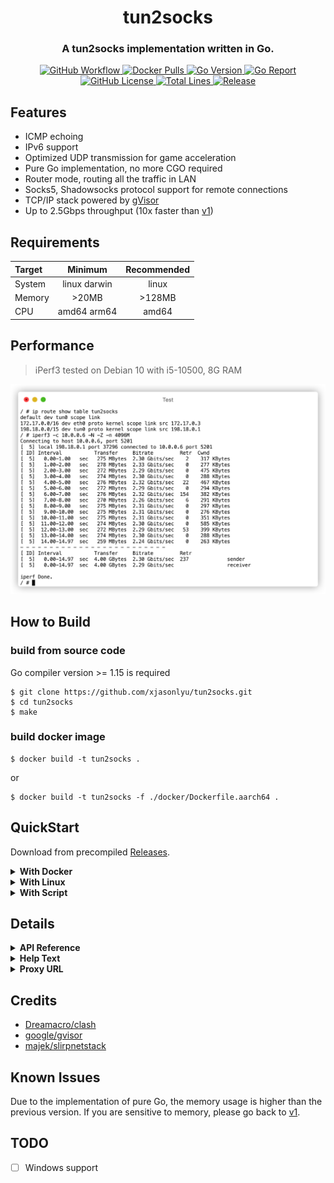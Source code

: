 <h1 align="center">tun2socks</h1>
<h3 align="center">A tun2socks implementation written in Go.</h3>

<p align="center">
  <a href="https://github.com/xjasonlyu/tun2socks/actions">
    <img src="https://img.shields.io/github/workflow/status/xjasonlyu/tun2socks/Go/master?style=flat-square" alt="GitHub Workflow">
  </a>
  <a href="https://hub.docker.com/r/xjasonlyu/tun2socks">
    <img src="https://img.shields.io/docker/pulls/xjasonlyu/tun2socks?style=flat-square" alt="Docker Pulls">
  </a>
  <a href="https://img.shields.io/github/go-mod/go-version/xjasonlyu/tun2socks">
    <img src="https://img.shields.io/github/go-mod/go-version/xjasonlyu/tun2socks?style=flat-square" alt="Go Version">
  </a>
  <a href="https://goreportcard.com/badge/github.com/xjasonlyu/tun2socks">
    <img src="https://goreportcard.com/badge/github.com/xjasonlyu/tun2socks?style=flat-square" alt="Go Report">
  </a>
  <a href="https://github.com/xjasonlyu/tun2socks/blob/master/LICENSE">
    <img src="https://img.shields.io/github/license/xjasonlyu/tun2socks?style=flat-square" alt="GitHub License">
  </a>
  <a href="https://img.shields.io/tokei/lines/github/xjasonlyu/tun2socks">
    <img src="https://img.shields.io/tokei/lines/github/xjasonlyu/tun2socks?style=flat-square" alt="Total Lines">
  </a>
  <a href="https://github.com/xjasonlyu/tun2socks/releases">
    <img src="https://img.shields.io/github/v/release/xjasonlyu/tun2socks?include_prereleases&style=flat-square" alt="Release">
  </a>
</p>

## Features

- ICMP echoing
- IPv6 support
- Optimized UDP transmission for game acceleration
- Pure Go implementation, no more CGO required
- Router mode, routing all the traffic in LAN
- Socks5, Shadowsocks protocol support for remote connections
- TCP/IP stack powered by [gVisor](https://github.com/google/gvisor)
- Up to 2.5Gbps throughput (10x faster than [v1](https://github.com/xjasonlyu/tun2socks/tree/v1))

## Requirements

| Target | Minimum | Recommended |
| :----- | :-----: | :---------: |
| System | linux darwin | linux |
| Memory | >20MB | >128MB |
| CPU | amd64 arm64 | amd64 |

## Performance

> iPerf3 tested on Debian 10 with i5-10500, 8G RAM

![iPerf3 Test](assets/iperf3.png)

## How to Build

### build from source code

Go compiler version >= 1.15 is required

```text
$ git clone https://github.com/xjasonlyu/tun2socks.git
$ cd tun2socks
$ make
```

### build docker image

```text
$ docker build -t tun2socks .
```

or

```text
$ docker build -t tun2socks -f ./docker/Dockerfile.aarch64 .
```

## QuickStart

Download from precompiled [Releases](https://github.com/xjasonlyu/tun2socks/releases).

<details>
  <summary><b>With Docker</b></summary>

> Since Go 1.12, the runtime now uses MADV_FREE to release unused memory on **linux**. This is more efficient but may result in higher reported RSS. The kernel will reclaim the unused data when it is needed. To revert to the Go 1.11 behavior (MADV_DONTNEED), set the environment variable GODEBUG=madvdontneed=1.

### create docker network (macvlan mode)

```shell script
docker network create -d macvlan \
  --subnet=172.20.1.0/25 \
  --gateway=172.20.1.1 \
  -o parent=eth0 \
  switch
```

### pull `tun2socks` docker image

```shell script
docker pull xjasonlyu/tun2socks:latest
```

### run as gateway

> DNS configuration is required.

```shell script
docker run -d \
  --network switch \
  --name tun2socks \
  --ip 172.20.1.2 \
  --privileged \
  --restart always \
  --sysctl net.ipv4.ip_forward=1 \
  -e PROXY=socks5://server:port \
  -e KEY=VALUE... \
  xjasonlyu/tun2socks:latest
```

### use docker-compose (recommended)

```yaml
version: '2.4'

services:
  tun2socks:
    image: xjasonlyu/tun2socks:latest
    cap_add:
      - NET_ADMIN
    devices:
        - '/dev/net/tun:/dev/net/tun'
    environment:
      # - GODEBUG=madvdontneed=1
      - PROXY=socks5://server:port
      - LOGLEVEL=INFO
      - API=api://:8080
      - DNS=dns://:53
      - HOSTS=localhost=127.0.0.1,router.local=172.20.1.1
      - EXCLUDED=1.1.1.1,1.0.0.1
      - EXTRACMD=
    networks:
      switch:
        ipv4_address: 172.20.1.2
    restart: always
    container_name: tun2socks

networks:
  switch:
    name: switch
    ipam:
      driver: default
      config:
        - subnet: '172.20.1.0/25'
          gateway: 172.20.1.1
    driver: macvlan
    driver_opts:
      parent: eth0
```
</details>

<details>
  <summary><b>With Linux</b></summary>

### create tun

```shell script
ip tuntap add mode tun dev tun0
ip addr add 198.18.0.1/15 dev tun0
ip link set dev tun0 up
```

### config policy routing

```shell script
echo "100 tun2socks" >> /etc/iproute2/rt_tables

ip route add default via 198.18.0.1 dev tun0 table tun2socks
ip route add 172.17.0.0/16 dev eth0 src 172.17.0.3 table tun2socks
ip route add 198.18.0.0/15 dev tun0 src 198.18.0.1 table tun2socks

ip rule add from 172.20.0.3 to 198.18.0.0/15 priority 1000 prohibit
ip rule add from 172.20.0.3 priority 2000 table main
ip rule add from all priority 3000 table tun2socks
```

### run

> bind to a specific interface to prevent traffic looping.

```shell script
./tun2socks --loglevel info --device tun://tun0 --proxy socks5://server:port --interface eth0
```
</details>

<details>
  <summary><b>With Script</b></summary>

> entrypoint.sh would take care of tun & routes.

```shell script
PROXY=socks5://server:port LOGLEVEL=INFO sh ./scripts/entrypoint.sh
```
</details>

## Details

<details>
  <summary><b>API Reference</b></summary>

| Path | Methods | Parameters | Description |
| :--- | :------ | :--------: | :---------- |
| `/logs` | GET | `level` | Get real-time logs |
| `/traffic` | GET | / | Get real-time traffic data |
| `/version` | GET | / | Get current version |
| `/connections` | GET | `interval` | Get all connections |
| `/connections` | DELETE | / | Close all connections |
| `/connections/{id}` | DELETE | / | Close connection by `id` |

</details>

<details>
  <summary><b>Help Text</b></summary>

```text
NAME:
   tun2socks - A tun2socks implementation written in Go.

USAGE:
   tun2socks [global options] [arguments...]

GLOBAL OPTIONS:
   --api value                  URL of external API to listen
   --device value, -d value     URL of device to open
   --dns value                  URL of fake DNS to listen
   --hosts value                Extra hosts mapping
   --interface value, -i value  Bind interface to dial
   --loglevel value, -l value   Set logging level (default: "INFO")
   --proxy value, -p value      URL of proxy to dial
   --version, -v                Print current version (default: false)
   --help, -h                   show help (default: false)
```

</details>

<details>
  <summary><b>Proxy URL</b></summary>

| Protocol | Scheme | Examples |
| :------- | :----- | :------- |
| direct | `direct` | `direct://` |
| socks5 | `socks5` | `socks5://username:password@server:port` |
| shadowsocks | `ss`, `shadowsocks` | `ss://method:password@server:port` |

</details>

## Credits

- [Dreamacro/clash](https://github.com/Dreamacro/clash)
- [google/gvisor](https://github.com/google/gvisor)
- [majek/slirpnetstack](https://github.com/majek/slirpnetstack)

## Known Issues

Due to the implementation of pure Go, the memory usage is higher than the previous version.
If you are sensitive to memory, please go back to [v1](https://github.com/xjasonlyu/tun2socks/tree/v1).

## TODO

- [ ] Windows support
